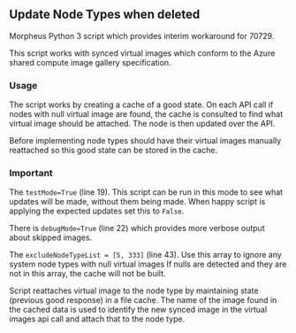 ## Update Node Types when deleted

Morpheus Python 3 script which provides interim workaround for 70729.

This script works with synced virtual images which conform to the Azure shared compute 
image gallery specification.

### Usage

The script works by creating a cache of a good state. On each API call if nodes with null virtual image are found, 
the cache is consulted to find what virtual image should be attached. The node is then updated over the API.

Before implementing node types should have their virtual images manually reattached so this good state can be 
stored in the cache.

### Important 

The `testMode=True` (line 19). This script can be run in this mode to see what updates will
be made, without them being made. When happy script is applying the expected updates set this to `False`.

There is `debugMode=True` (line 22) which provides more verbose output about skipped images.

The `excludeNodeTypeList = [5, 333]` (line 43). Use this array to ignore any system node types with null virtual images
If nulls are detected and they are not in this array, the cache will not be built.

Script reattaches virtual image to the node type by maintaining state
(previous good response) in a file cache. The name of the image found in the cached data is used to identify the new synced image
in the virtual images api call and attach that to the node type.